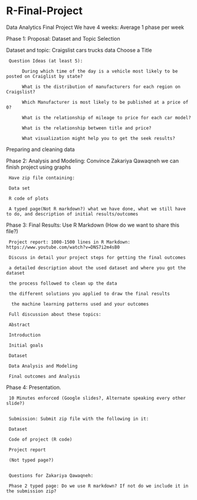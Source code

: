 # R-Final-Project
Data Analytics Final Project
We have 4 weeks: Average 1 phase per week

Phase 1: Proposal: Dataset and Topic Selection

Dataset and topic: Craigslist cars trucks data
Choose a Title

     Question Ideas (at least 5):

          During which time of the day is a vehicle most likely to be posted on Craiglist by state?

          What is the distribution of manufacturers for each region on Craigslist?

          Which Manufacturer is most likely to be published at a price of 0?

          What is the relationship of mileage to price for each car model?

          What is the relationship between title and price?

          What visualization might help you to get the seek results?
     
Preparing and cleaning data

Phase 2: Analysis and Modeling: Convince Zakariya Qawaqneh we can finish project using graphs

     Have zip file containing:

     Data set

     R code of plots

     A typed page(Not R markdown?) what we have done, what we still have to do, and description of initial results/outcomes


Phase 3: Final Results: Use R Markdown (How do we want to share this file?)

     Project report: 1000-1500 lines in R Markdown: https://www.youtube.com/watch?v=DNS7i2m4sB0

     Discuss in detail your project steps for getting the final outcomes

     a detailed description about the used dataset and where you got the dataset

     the process followed to clean up the data

     the different solutions you applied to draw the final results

      the machine learning patterns used and your outcomes

     Full discussion about these topics:

     Abstract

     Introduction

     Initial goals

     Dataset

     Data Analysis and Modeling

     Final outcomes and Analysis


Phase 4: Presentation.

     10 Minutes enforced (Google slides?, Alternate speaking every other slide?)


     Submission: Submit zip file with the following in it:

     Dataset

     Code of project (R code)

     Project report 

     (Not typed page?)


     Questions for Zakariya Qawaqneh:

     Phase 2 typed page: Do we use R markdown? If not do we include it in the submission zip?





